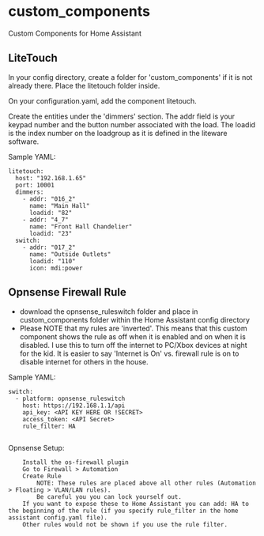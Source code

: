 # custom_components
Custom Components for Home Assistant

## LiteTouch
In your config directory, create a folder for 'custom_components' if it is not already there.  Place the litetouch folder inside.

On your configuration.yaml, add the component litetouch.  

Create the entities under the 'dimmers' section.  The addr field is your keypad number and the button number associated with the load.  The loadid is the index number on the loadgroup as it is defined in the liteware software.

Sample YAML:

    litetouch:
      host: "192.168.1.65"
      port: 10001
      dimmers:
        - addr: "016_2"
          name: "Main Hall"
          loadid: "82"
        - addr: "4_7"
          name: "Front Hall Chandelier"
          loadid: "23"
      switch:
        - addr: "017_2"
          name: "Outside Outlets"
          loadid: "110"
          icon: mdi:power
          

## Opnsense Firewall Rule

- download the opnsense_ruleswitch folder and place in custom_components folder within the Home Assistant config directory
- Please NOTE that my rules are 'inverted'.  This means that this custom component shows the rule as off when it is enabled and on when it is disabled.  I use this to turn off the internet to PC/Xbox devices at night for the kid.  It is easier to say 'Internet is On' vs. firewall rule is on to disable internet for others in the house.


Sample YAML:
```
switch:
  - platform: opnsense_ruleswitch
    host: https://192.168.1.1/api
    api_key: <API KEY HERE OR !SECRET>
    access_token: <API Secret>
    rule_filter: HA
        
```        
Opnsense Setup:
```
    Install the os-firewall plugin
    Go to Firewall > Automation
    Create Rule
        NOTE: These rules are placed above all other rules (Automation > Floating > VLAN/LAN rules).  
        Be careful you you can lock yourself out.
    If you want to expose these to Home Assistant you can add: HA to the beginning of the rule (if you specify rule_filter in the home assistant config.yaml file).  
    Other rules would not be shown if you use the rule filter.
```
